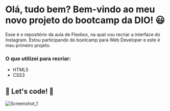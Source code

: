 # Olá, tudo bem? Bem-vindo ao meu novo projeto do bootcamp da DIO! :smiley: 

Esse é o repositório da aula de Flexbox, na qual vou recriar a interface do Instagram. Estou participando do bootcamp para Web Developer e este é meu primeiro projeto.  

### O que utilizei para recriar:

* HTML5
* CSS3

## 🚀 Let's code! 🚀

![Screenshot_1](https://user-images.githubusercontent.com/36935876/121129997-24ef0280-c804-11eb-9dc7-387dc1dbabdd.jpg)
